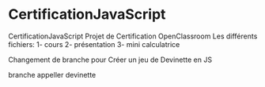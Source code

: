 # CertificationJavaScript
CertificationJavaScript
Projet de Certification OpenClassroom
Les différents fichiers:
1- cours
2- présentation
3- mini calculatrice

Changement de branche 
pour Créer un jeu de Devinette en JS

branche appeller devinette
